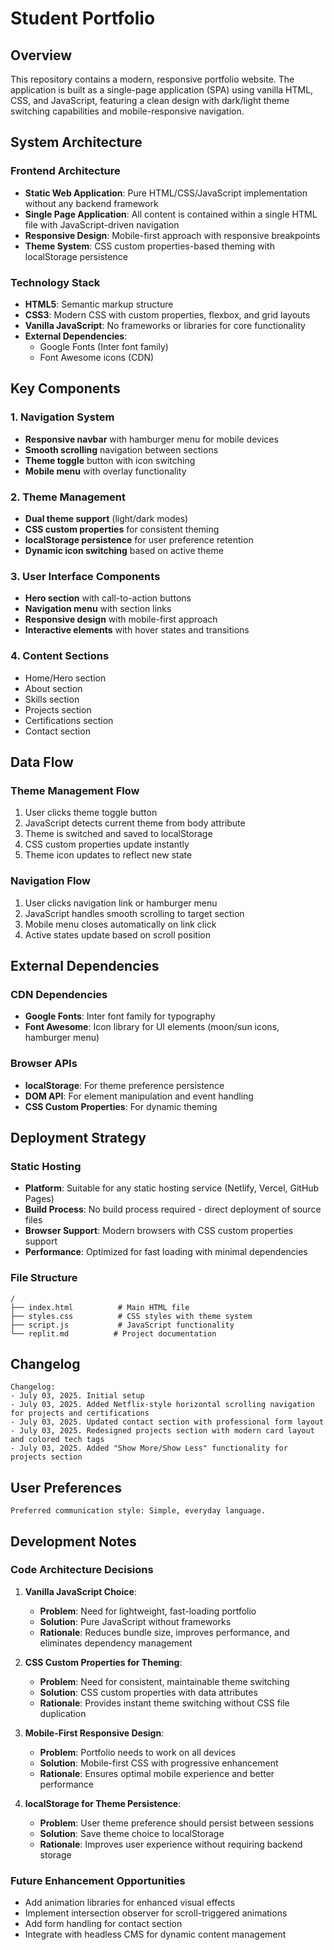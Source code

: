 # Student Portfolio

## Overview

This repository contains a modern, responsive portfolio website. The application is built as a single-page application (SPA) using vanilla HTML, CSS, and JavaScript, featuring a clean design with dark/light theme switching capabilities and mobile-responsive navigation.

## System Architecture

### Frontend Architecture
- **Static Web Application**: Pure HTML/CSS/JavaScript implementation without any backend framework
- **Single Page Application**: All content is contained within a single HTML file with JavaScript-driven navigation
- **Responsive Design**: Mobile-first approach with responsive breakpoints
- **Theme System**: CSS custom properties-based theming with localStorage persistence

### Technology Stack
- **HTML5**: Semantic markup structure
- **CSS3**: Modern CSS with custom properties, flexbox, and grid layouts
- **Vanilla JavaScript**: No frameworks or libraries for core functionality
- **External Dependencies**: 
  - Google Fonts (Inter font family)
  - Font Awesome icons (CDN)

## Key Components

### 1. Navigation System
- **Responsive navbar** with hamburger menu for mobile devices
- **Smooth scrolling** navigation between sections
- **Theme toggle** button with icon switching
- **Mobile menu** with overlay functionality

### 2. Theme Management
- **Dual theme support** (light/dark modes)
- **CSS custom properties** for consistent theming
- **localStorage persistence** for user preference retention
- **Dynamic icon switching** based on active theme

### 3. User Interface Components
- **Hero section** with call-to-action buttons
- **Navigation menu** with section links
- **Responsive design** with mobile-first approach
- **Interactive elements** with hover states and transitions

### 4. Content Sections
- Home/Hero section
- About section
- Skills section
- Projects section
- Certifications section
- Contact section

## Data Flow

### Theme Management Flow
1. User clicks theme toggle button
2. JavaScript detects current theme from body attribute
3. Theme is switched and saved to localStorage
4. CSS custom properties update instantly
5. Theme icon updates to reflect new state

### Navigation Flow
1. User clicks navigation link or hamburger menu
2. JavaScript handles smooth scrolling to target section
3. Mobile menu closes automatically on link click
4. Active states update based on scroll position

## External Dependencies

### CDN Dependencies
- **Google Fonts**: Inter font family for typography
- **Font Awesome**: Icon library for UI elements (moon/sun icons, hamburger menu)

### Browser APIs
- **localStorage**: For theme preference persistence
- **DOM API**: For element manipulation and event handling
- **CSS Custom Properties**: For dynamic theming

## Deployment Strategy

### Static Hosting
- **Platform**: Suitable for any static hosting service (Netlify, Vercel, GitHub Pages)
- **Build Process**: No build process required - direct deployment of source files
- **Browser Support**: Modern browsers with CSS custom properties support
- **Performance**: Optimized for fast loading with minimal dependencies

### File Structure
```
/
├── index.html          # Main HTML file
├── styles.css          # CSS styles with theme system
├── script.js           # JavaScript functionality
└── replit.md          # Project documentation
```

## Changelog

```
Changelog:
- July 03, 2025. Initial setup
- July 03, 2025. Added Netflix-style horizontal scrolling navigation for projects and certifications
- July 03, 2025. Updated contact section with professional form layout
- July 03, 2025. Redesigned projects section with modern card layout and colored tech tags
- July 03, 2025. Added "Show More/Show Less" functionality for projects section
```

## User Preferences

```
Preferred communication style: Simple, everyday language.
```

## Development Notes

### Code Architecture Decisions

1. **Vanilla JavaScript Choice**: 
   - **Problem**: Need for lightweight, fast-loading portfolio
   - **Solution**: Pure JavaScript without frameworks
   - **Rationale**: Reduces bundle size, improves performance, and eliminates dependency management

2. **CSS Custom Properties for Theming**:
   - **Problem**: Need for consistent, maintainable theme switching
   - **Solution**: CSS custom properties with data attributes
   - **Rationale**: Provides instant theme switching without CSS file duplication

3. **Mobile-First Responsive Design**:
   - **Problem**: Portfolio needs to work on all devices
   - **Solution**: Mobile-first CSS with progressive enhancement
   - **Rationale**: Ensures optimal mobile experience and better performance

4. **localStorage for Theme Persistence**:
   - **Problem**: User theme preference should persist between sessions
   - **Solution**: Save theme choice to localStorage
   - **Rationale**: Improves user experience without requiring backend storage

### Future Enhancement Opportunities
- Add animation libraries for enhanced visual effects
- Implement intersection observer for scroll-triggered animations
- Add form handling for contact section
- Integrate with headless CMS for dynamic content management
